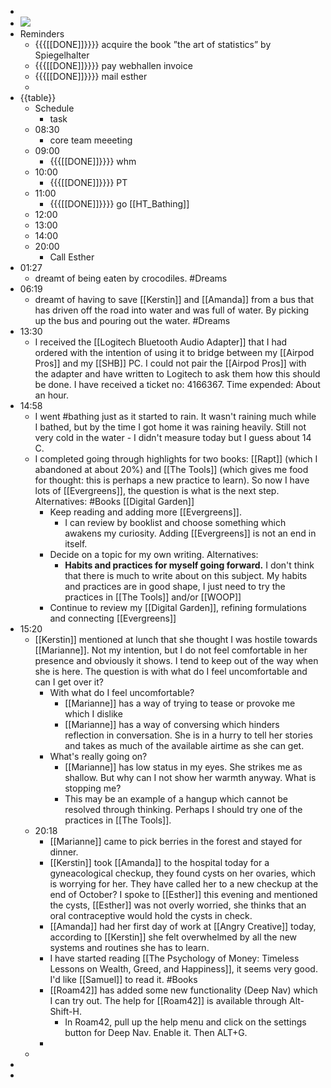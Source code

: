 - 
- ![](https://firebasestorage.googleapis.com/v0/b/firescript-577a2.appspot.com/o/imgs%2Fapp%2FDavidsroam%2Fu3SDnrsiaa.png?alt=media&token=7c0b531c-e434-4d24-8024-848b98d067f3)
- Reminders
    - {{{[[DONE]]}}}} acquire the book ”the art of statistics” by Spiegelhalter
    - {{{[[DONE]]}}}} pay webhallen invoice
    - {{{[[DONE]]}}}} mail esther
    - 
- {{table}}
    - Schedule
        - task
    - 08:30
        - core team meeeting
    - 09:00
        - {{{[[DONE]]}}}} whm
    - 10:00
        - {{{[[DONE]]}}}} PT
    - 11:00
        - {{{[[DONE]]}}}} go [[HT_Bathing]]
    - 12:00
    - 13:00
    - 14:00
    - 20:00
        - Call Esther
- 01:27
    - dreamt of being eaten by crocodiles. #Dreams
- 06:19
    - dreamt of having to save [[Kerstin]] and [[Amanda]] from a bus that has driven off the road into water and was full of water. By picking up the bus and pouring out the water. #Dreams
- 13:30
    - I received the [[Logitech Bluetooth Audio Adapter]] that I had ordered with the intention of using it to bridge between my  [[Airpod Pros]] and my [[SHB]] PC. I could not pair the [[Airpod Pros]] with the adapter and have written to Logitech to ask them how this should be done. I have received a ticket no: 4166367. Time expended: About an hour.
- 14:58
    - I went #bathing just as it started to rain. It wasn't raining much while I bathed, but by the time I got home it was raining  heavily. Still not very cold in the water - I didn't measure today but I guess about 14 C.
    - I completed going through highlights for two books: [[Rapt]] (which I abandoned at about 20%) and [[The Tools]] (which gives me food for thought: this is perhaps a new practice to learn). So now I have lots of [[Evergreens]], the question is what is the next step. Alternatives: #Books [[Digital Garden]]
        - Keep reading and adding more [[Evergreens]]. 
            - I can review by booklist and choose something which awakens my curiosity. Adding [[Evergreens]] is not an end in itself.
        - Decide on a topic for my own writing. Alternatives:
            - **Habits and practices for myself going forward.** I don't think that there is much to write about on this subject. My habits and practices are in good shape, I just need to try the practices in [[The Tools]] and/or [[WOOP]]
        - Continue to review my [[Digital Garden]], refining formulations and connecting [[Evergreens]]
- 15:20
    - [[Kerstin]] mentioned at lunch that she thought I was hostile towards [[Marianne]]. Not my intention, but I do not feel comfortable in her presence and obviously it shows. I tend to keep out of the way when she is here. The question is with what do I feel uncomfortable and can I get over it?
        - With what do I feel uncomfortable?
            - [[Marianne]] has a way of trying to tease or provoke me which I dislike
            - [[Marianne]] has a way of conversing which hinders reflection in conversation. She is in a hurry to tell her stories and takes as much of the available airtime as she can get. 
        - What's really going on?
            - [[Marianne]] has low status in my eyes. She strikes me as shallow. But why can I not show her warmth anyway. What is stopping me? 
            - This may be an example of a hangup which cannot be resolved through thinking. Perhaps I should try one of the practices in [[The Tools]].
    - 20:18
        - [[Marianne]] came to pick berries in the forest and stayed for dinner.
        - [[Kerstin]] took [[Amanda]] to the hospital today for a gyneacological checkup, they found cysts on her ovaries, which is worrying for her. They have called her to a new checkup at the end of October? I spoke to [[Esther]] this evening and mentioned the cysts, [[Esther]] was not overly worried, she thinks that an oral contraceptive would hold the cysts in check. 
        - [[Amanda]] had her first day of work at [[Angry Creative]] today, according to [[Kerstin]] she felt overwhelmed by all the new systems and routines she has to learn.
        - I have started reading [[The Psychology of Money: Timeless Lessons on Wealth, Greed, and Happiness]], it seems very good. I'd like [[Samuel]] to read it. #Books
        - [[Roam42]] has added some new functionality (Deep Nav) which I can try out. The help for [[Roam42]] is available through Alt-Shift-H. 
            - In Roam42, pull up the help menu and click on the settings button for Deep Nav. Enable it. Then ALT+G.
        - 
    - 
- 
-  
